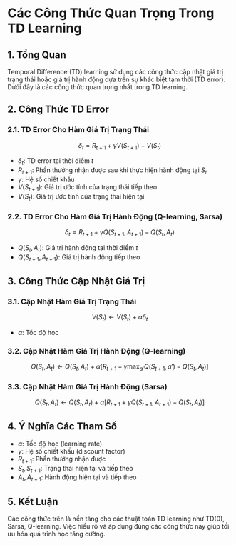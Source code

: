 # Các Công Thức Quan Trọng Trong TD Learning

## 1. Tổng Quan
Temporal Difference (TD) learning sử dụng các công thức cập nhật giá trị trạng thái hoặc giá trị hành động dựa trên sự khác biệt tạm thời (TD error). Dưới đây là các công thức quan trọng nhất trong TD learning.

## 2. Công Thức TD Error

### 2.1. TD Error Cho Hàm Giá Trị Trạng Thái
$$
\delta_t = R_{t+1} + \gamma V(S_{t+1}) - V(S_t)
$$
- $\delta_t$: TD error tại thời điểm $t$
- $R_{t+1}$: Phần thưởng nhận được sau khi thực hiện hành động tại $S_t$
- $\gamma$: Hệ số chiết khấu
- $V(S_{t+1})$: Giá trị ước tính của trạng thái tiếp theo
- $V(S_t)$: Giá trị ước tính của trạng thái hiện tại

### 2.2. TD Error Cho Hàm Giá Trị Hành Động (Q-learning, Sarsa)
$$
\delta_t = R_{t+1} + \gamma Q(S_{t+1}, A_{t+1}) - Q(S_t, A_t)
$$
- $Q(S_t, A_t)$: Giá trị hành động tại thời điểm $t$
- $Q(S_{t+1}, A_{t+1})$: Giá trị hành động tiếp theo

## 3. Công Thức Cập Nhật Giá Trị

### 3.1. Cập Nhật Hàm Giá Trị Trạng Thái
$$
V(S_t) \leftarrow V(S_t) + \alpha \delta_t
$$
- $\alpha$: Tốc độ học

### 3.2. Cập Nhật Hàm Giá Trị Hành Động (Q-learning)
$$
Q(S_t, A_t) \leftarrow Q(S_t, A_t) + \alpha [R_{t+1} + \gamma \max_{a'} Q(S_{t+1}, a') - Q(S_t, A_t)]
$$

### 3.3. Cập Nhật Hàm Giá Trị Hành Động (Sarsa)
$$
Q(S_t, A_t) \leftarrow Q(S_t, A_t) + \alpha [R_{t+1} + \gamma Q(S_{t+1}, A_{t+1}) - Q(S_t, A_t)]
$$

## 4. Ý Nghĩa Các Tham Số
- $\alpha$: Tốc độ học (learning rate)
- $\gamma$: Hệ số chiết khấu (discount factor)
- $R_{t+1}$: Phần thưởng nhận được
- $S_t, S_{t+1}$: Trạng thái hiện tại và tiếp theo
- $A_t, A_{t+1}$: Hành động hiện tại và tiếp theo

## 5. Kết Luận
Các công thức trên là nền tảng cho các thuật toán TD learning như TD(0), Sarsa, Q-learning. Việc hiểu rõ và áp dụng đúng các công thức này giúp tối ưu hóa quá trình học tăng cường. 